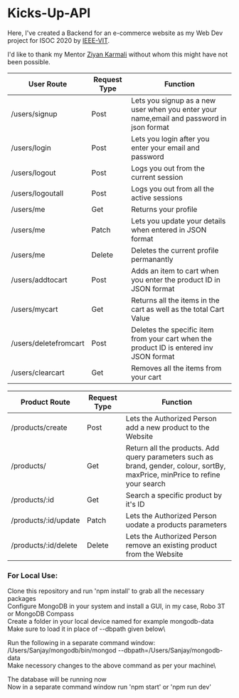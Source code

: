 # Kicks-Up-API

Here, I've created a Backend for an e-commerce website as my Web Dev project for ISOC 2020 by [IEEE-VIT](https://www.ieeevit.org ).

I'd like to thank my Mentor [Ziyan Karmali](https://github.com/ZiyanK ) without whom this might have not been possible.


User Route  | Request Type | Function
------------- | -------------|---------
/users/signup  | Post | Lets you signup as a new user when you enter your name,email and password in json format
/users/login  | Post | Lets you login after you enter your email and password
/users/logout | Post | Logs you out from the current session
/users/logoutall | Post | Logs you out from all the active sessions
/users/me | Get | Returns your profile
/users/me | Patch | Lets you update your details when entered in JSON format
/users/me | Delete | Deletes the current profile permanantly
/users/addtocart | Post | Adds an item to cart when you enter the product ID in JSON format
/users/mycart | Get | Returns all the items in the cart as well as the total Cart Value
/users/deletefromcart | Post | Deletes the specific item from your cart when the product ID is entered inv JSON format
/users/clearcart | Get | Removes all the items from your cart

Product Route | Request Type | Function
------------- | -------------|---------
/products/create | Post | Lets the Authorized Person add a new product to the Website
/products/ | Get | Return all the products. Add query parameters such as brand, gender, colour, sortBy, maxPrice, minPrice to refine your search
/products/:id | Get | Search a specific product by it's ID
/products/:id/update | Patch | Lets the Authorized Person uodate a products parameters
/products/:id/delete | Delete | Lets the Authorized Person remove an existing product from the Website

### For Local Use: ###

Clone this repository and run 'npm install' to grab all the necessary packages\
Configure MongoDB in your system and install a GUI, in my case, Robo 3T or MongoDB Compass\
Create a folder in your local device named for example mongodb-data\
Make sure to load it in place of --dbpath given below\


Run the following in a separate command window:\
/Users/Sanjay/mongodb/bin/mongod --dbpath=/Users/Sanjay/mongodb-data\
Make necessory changes to the above command as per your machine\

The database will be running now\
Now in a separate command window run 'npm start' or 'npm run dev'
